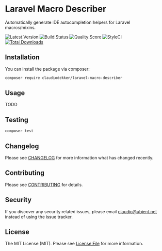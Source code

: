 # Laravel Macro Describer
Automatically generate IDE autocompletion helpers for Laravel macros/mixins.

[![Latest Version](https://img.shields.io/github/release/claudiodekker/laravel-macro-describer.svg?style=flat-square)](https://github.com/claudiodekker/laravel-macro-describer/releases)
[![Build Status](https://img.shields.io/travis/claudiodekker/laravel-macro-describer/master.svg?style=flat-square)](https://travis-ci.org/claudiodekker/laravel-macro-describer)
[![Quality Score](https://img.shields.io/scrutinizer/g/claudiodekker/laravel-macro-describer.svg?style=flat-square)](https://scrutinizer-ci.com/g/claudiodekker/laravel-macro-describer)
[![StyleCI](https://styleci.io/repos/TODO/shield)](https://styleci.io/repos/TODO)
[![Total Downloads](https://img.shields.io/packagist/dt/claudiodekker/laravel-macro-describer.svg?style=flat-square)](https://packagist.org/packages/claudiodekker/laravel-macro-describer)

## Installation

You can install the package via composer:

```bash
composer require claudiodekker/laravel-macro-describer
```

## Usage

TODO

## Testing

``` bash
composer test
```

## Changelog

Please see [CHANGELOG](CHANGELOG.md) for more information what has changed recently.

## Contributing

Please see [CONTRIBUTING](CONTRIBUTING.md) for details.

## Security

If you discover any security related issues, please email claudio@ubient.net instead of using the issue tracker.

## License

The MIT License (MIT). Please see [License File](LICENSE.md) for more information.
